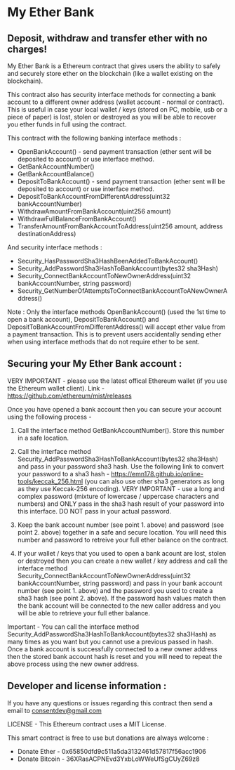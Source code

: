 # My Ether Bank
## Deposit, withdraw and transfer ether with no charges!

My Ether Bank is a Ethereum contract that gives users the ability to safely and securely store ether on the blockchain (like a wallet existing on the blockchain).

This contract also has security interface methods for connecting a bank account to a different owner address (wallet account - normal or contract).  This is useful in case your local wallet / keys (stored on PC, mobile, usb or a piece of paper) is lost, stolen or destroyed as you will be able to recover you ether funds in full using the contract.

This contract with the following banking interface methods :

* OpenBankAccount() - send payment transaction (ether sent will be deposited to account) or use interface method.
* GetBankAccountNumber()
* GetBankAccountBalance()
* DepositToBankAccount() - send payment transaction (ether sent will be deposited to account) or use interface method.
* DepositToBankAccountFromDifferentAddress(uint32 bankAccountNumber)
* WithdrawAmountFromBankAccount(uint256 amount)
* WithdrawFullBalanceFromBankAccount()
* TransferAmountFromBankAccountToAddress(uint256 amount, address destinationAddress)

And security interface methods :

* Security_HasPasswordSha3HashBeenAddedToBankAccount()
* Security_AddPasswordSha3HashToBankAccount(bytes32 sha3Hash)
* Security_ConnectBankAccountToNewOwnerAddress(uint32 bankAccountNumber, string password)
* Security_GetNumberOfAttemptsToConnectBankAccountToANewOwnerAddress()

Note : Only the interface methods OpenBankAccount() (used the 1st time to open a bank account), DepositToBankAccount() and DepositToBankAccountFromDifferentAddress() will accept ether value from a payment transaction. This is to prevent users accidentally sending ether when using interface methods that do not require ether to be sent.

## Securing your My Ether Bank account :

VERY IMPORTANT - please use the latest offical Ethereum wallet (if you use the Ethereum wallet client). Link - https://github.com/ethereum/mist/releases

Once you have opened a bank account then you can secure your account using the following process -

1. Call the interface method GetBankAccountNumber(). Store this number in a safe location. 

2. Call the interface method Security_AddPasswordSha3HashToBankAccount(bytes32 sha3Hash) and pass in your password sha3 hash.
   Use the following link to convert your password to a sha3 hash - https://emn178.github.io/online-tools/keccak_256.html (you can also use other sha3 generators as long as they use Keccak-256 encoding). VERY IMPORTANT - use a long and complex password (mixture of lowercase / uppercase characters and numbers) and ONLY pass in the sha3 hash result of your password into this interface. DO NOT pass in your actual password.

3. Keep the bank account number (see point 1. above) and password (see point 2. above) together in a safe and secure location. You will need this number and password to retreive your full ether balance on the contract.
    
4. If your wallet / keys that you used to open a bank acount are lost, stolen or destroyed then you can create a new wallet / key address and call the interface method 
Security_ConnectBankAccountToNewOwnerAddress(uint32 bankAccountNumber, string password) and pass in your bank account number (see point 1. above) and the password you used to create a sha3 hash (see point 2. above).  If the password hash values match then the bank account will be connected to the new caller address and you will be able to retrieve your full ether balance.

Important - You can call the interface method Security_AddPasswordSha3HashToBankAccount(bytes32 sha3Hash) as many times as you want but you cannot use a previous passed in hash.  Once a bank account is successfully connected to a new owner address then the stored bank account hash is reset and you will need to repeat the above process using the new owner address.

## Developer and license information :

If you have any questions or issues regarding this contract then send a email to consentdev@gmail.com 

LICENSE - This Ethereum contract uses a MIT License.

This smart contract is free to use but donations are always welcome :
* Donate Ether - 0x65850dfd9c511a5da3132461d57817f56acc1906
* Donate Bitcoin - 36XRasACPNEvd3YxbLoWWeUfSgCUyZ69z8 
